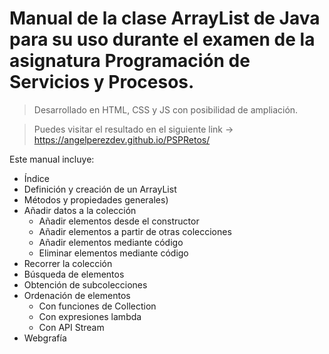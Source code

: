 # Manual de la clase ArrayList de Java para su uso durante el examen de la asignatura Programación de Servicios y Procesos.

> Desarrollado en HTML, CSS y JS con posibilidad de ampliación.

> Puedes visitar el resultado en el siguiente link -> https://angelperezdev.github.io/PSPRetos/

Este manual incluye:

- Índice
- Definición y creación de un ArrayList
- Métodos y propiedades generales)
- Añadir datos a la colección
    - Añadir elementos desde el constructor
    - Añadir elementos a partir de otras colecciones
    - Añadir elementos mediante código
    - Eliminar elementos mediante código
- Recorrer la colección
- Búsqueda de elementos
- Obtención de subcolecciones
- Ordenación de elementos
    - Con funciones de Collection
    - Con expresiones lambda
    - Con API Stream
- Webgrafía
